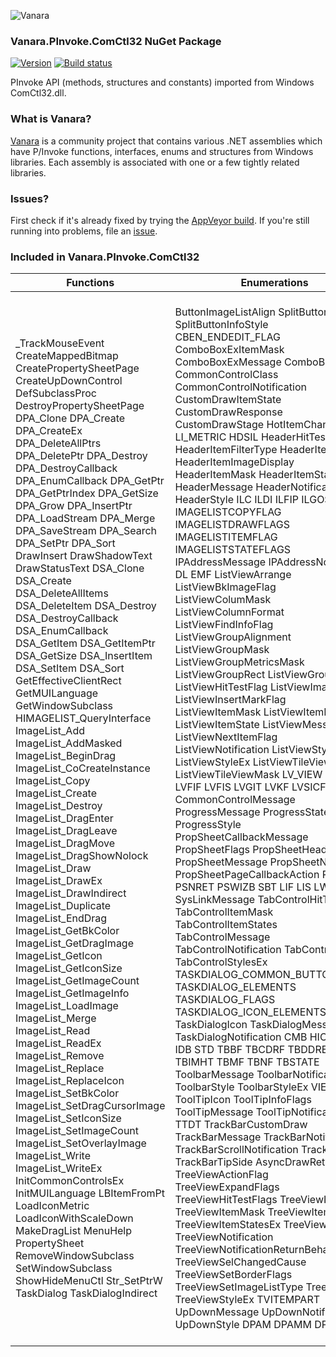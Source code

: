 ﻿![Vanara](https://raw.githubusercontent.com/dahall/Vanara/master/docs/icons/VanaraHeading.png)
### **Vanara.PInvoke.ComCtl32 NuGet Package**
[![Version](https://img.shields.io/nuget/v/Vanara.PInvoke.ComCtl32?label=NuGet&style=flat-square)](https://github.com/dahall/Vanara/releases)
[![Build status](https://img.shields.io/appveyor/build/dahall/vanara?label=AppVeyor%20build&style=flat-square)](https://ci.appveyor.com/project/dahall/vanara)

PInvoke API (methods, structures and constants) imported from Windows ComCtl32.dll.

### **What is Vanara?**

[Vanara](https://github.com/dahall/Vanara) is a community project that contains various .NET assemblies which have P/Invoke functions, interfaces, enums and structures from Windows libraries. Each assembly is associated with one or a few tightly related libraries.

### **Issues?**

First check if it's already fixed by trying the [AppVeyor build](https://ci.appveyor.com/nuget/vanara-prerelease).
If you're still running into problems, file an [issue](https://github.com/dahall/Vanara/issues).

### **Included in Vanara.PInvoke.ComCtl32**

Functions | Enumerations | Structures | Interfaces
--- | --- | --- | ---
_TrackMouseEvent CreateMappedBitmap CreatePropertySheetPage CreateUpDownControl DefSubclassProc DestroyPropertySheetPage DPA_Clone DPA_Create DPA_CreateEx DPA_DeleteAllPtrs DPA_DeletePtr DPA_Destroy DPA_DestroyCallback DPA_EnumCallback DPA_GetPtr DPA_GetPtrIndex DPA_GetSize DPA_Grow DPA_InsertPtr DPA_LoadStream DPA_Merge DPA_SaveStream DPA_Search DPA_SetPtr DPA_Sort DrawInsert DrawShadowText DrawStatusText DSA_Clone DSA_Create DSA_DeleteAllItems DSA_DeleteItem DSA_Destroy DSA_DestroyCallback DSA_EnumCallback DSA_GetItem DSA_GetItemPtr DSA_GetSize DSA_InsertItem DSA_SetItem DSA_Sort GetEffectiveClientRect GetMUILanguage GetWindowSubclass HIMAGELIST_QueryInterface ImageList_Add ImageList_AddMasked ImageList_BeginDrag ImageList_CoCreateInstance ImageList_Copy ImageList_Create ImageList_Destroy ImageList_DragEnter ImageList_DragLeave ImageList_DragMove ImageList_DragShowNolock ImageList_Draw ImageList_DrawEx ImageList_DrawIndirect ImageList_Duplicate ImageList_EndDrag ImageList_GetBkColor ImageList_GetDragImage ImageList_GetIcon ImageList_GetIconSize ImageList_GetImageCount ImageList_GetImageInfo ImageList_LoadImage ImageList_Merge ImageList_Read ImageList_ReadEx ImageList_Remove ImageList_Replace ImageList_ReplaceIcon ImageList_SetBkColor ImageList_SetDragCursorImage ImageList_SetIconSize ImageList_SetImageCount ImageList_SetOverlayImage ImageList_Write ImageList_WriteEx InitCommonControlsEx InitMUILanguage LBItemFromPt LoadIconMetric LoadIconWithScaleDown MakeDragList MenuHelp PropertySheet RemoveWindowSubclass SetWindowSubclass ShowHideMenuCtl Str_SetPtrW TaskDialog TaskDialogIndirect                                                           | ButtonImageListAlign SplitButtonInfoMask SplitButtonInfoStyle CBEN_ENDEDIT_FLAG ComboBoxExItemMask ComboBoxExMessage ComboBoxExStyle CommonControlClass CommonControlNotification CustomDrawItemState CustomDrawResponse CustomDrawStage HotItemChangeFlags LI_METRIC HDSIL HeaderHitTestFlag HeaderItemFilterType HeaderItemFormat HeaderItemImageDisplay HeaderItemMask HeaderItemState HeaderMessage HeaderNotification HeaderStyle ILC ILDI ILFIP ILGOS ILP ILR IMAGELISTCOPYFLAG IMAGELISTDRAWFLAGS IMAGELISTITEMFLAG IMAGELISTSTATEFLAGS IPAddressMessage IPAddressNotification DL EMF ListViewArrange ListViewBkImageFlag ListViewColumMask ListViewColumnFormat ListViewFindInfoFlag ListViewGroupAlignment ListViewGroupMask ListViewGroupMetricsMask ListViewGroupRect ListViewGroupState ListViewHitTestFlag ListViewImageList ListViewInsertMarkFlag ListViewItemMask ListViewItemRect ListViewItemState ListViewMessage ListViewNextItemFlag ListViewNotification ListViewStyle ListViewStyleEx ListViewTileViewFlag ListViewTileViewMask LV_VIEW LVFF LVFIF LVFIS LVGIT LVKF LVSICF CommonControlMessage ProgressMessage ProgressState ProgressStyle PropSheetCallbackMessage PropSheetFlags PropSheetHeaderFlags PropSheetMessage PropSheetNotification PropSheetPageCallbackAction PSBTN PSNRET PSWIZB SBT LIF LIS LWS SysLinkMessage TabControlHitTestFlags TabControlItemMask TabControlItemStates TabControlMessage TabControlNotification TabControlStyles TabControlStylesEx TASKDIALOG_COMMON_BUTTON_FLAGS TASKDIALOG_ELEMENTS TASKDIALOG_FLAGS TASKDIALOG_ICON_ELEMENTS TaskDialogIcon TaskDialogMessage TaskDialogNotification CMB HICF HIST IDB STD TBBF TBCDRF TBDDRET TBIF TBIMHT TBMF TBNF TBSTATE ToolbarMessage ToolbarNotification ToolbarStyle ToolbarStyleEx VIEW ToolTipIcon ToolTipInfoFlags ToolTipMessage ToolTipNotification TTDT TrackBarCustomDraw TrackBarMessage TrackBarNotification TrackBarScrollNotification TrackBarStyle TrackBarTipSide AsyncDrawRetFlags TreeViewActionFlag TreeViewExpandFlags TreeViewHitTestFlags TreeViewInsert TreeViewItemMask TreeViewItemStates TreeViewItemStatesEx TreeViewMessage TreeViewNotification TreeViewNotificationReturnBehavior TreeViewSelChangedCause TreeViewSetBorderFlags TreeViewSetImageListType TreeViewStyle TreeViewStyleEx TVITEMPART UpDownMessage UpDownNotification UpDownStyle DPAM DPAMM DPAS  | BUTTON_IMAGELIST BUTTON_SPLITINFO NMBCDROPDOWN NMBCHOTITEM NMCBEDRAGBEGIN NMCBEENDEDIT NMCOMBOBOXEX COMBOBOXEXITEM COLORSCHEME INITCOMMONCONTROLSEX NMCHAR NMCUSTOMDRAW NMCUSTOMSPLITRECTINFO NMCUSTOMTEXT NMKEY NMMOUSE NMOBJECTNOTIFY NMTOOLTIPSCREATED HDTEXTFILTER HDHITTESTINFO HDITEM HDLAYOUT NMHDDISPINFO NMHDFILTERBTNCLICK NMHEADER IMAGEINFO IMAGELISTSTATS IMAGELISTDRAWPARAMS NMIPADDRESS DRAGLISTINFO LVFINDINFO LVFOOTERINFO LVFOOTERITEM LVGROUPMETRICS LVHITTESTINFO LVINSERTGROUPSORTED LVINSERTMARK LVITEMCOLUMNINFO LVITEMINDEX LVTILEVIEWINFO NMITEMACTIVATE NMLISTVIEW NMLVCACHEHINT NMLVDISPINFO NMLVEMPTYMARKUP NMLVFINDITEM NMLVGETINFOTIP NMLVKEYDOWN NMLVLINK NMLVODSTATECHANGE NMLVSCROLL LVBKIMAGE LVCOLUMN LVGROUP LVITEM LVTILEINFO PBRANGE PROPSHEETHEADER PSHNOTIFY PROPSHEETPAGE LHITTESTINFO LITEM NMLINK NMTCKEYDOWN TCHITTESTINFO TCITEM TCITEMHEADER TASKDIALOG_BUTTON TASKDIALOGCONFIG COLORMAP NMTBCUSTOMDRAW NMTBDISPINFO NMTBDUPACCELERATOR NMTBGETINFOTIP NMTBHOTITEM NMTBRESTORE NMTBSAVE NMTBWRAPACCELERATOR NMTBWRAPHOTITEM NMTOOLBAR TBADDBITMAP TBBUTTON TBBUTTONINFO TBINSERTMARK TBMETRICS TBREPLACEBITMAP TBSAVEPARAMS NMTTDISPINFO TOOLINFO TTGETTITLE TTHITTESTINFO NMTRBTHUMBPOSCHANGING HTREEITEM NMTREEVIEW NMTVASYNCDRAW NMTVCUSTOMDRAW NMTVDISPINFO NMTVDISPINFOEX NMTVGETINFOTIP NMTVITEMCHANGE NMTVKEYDOWN TVGETITEMPARTRECTINFO TVHITTESTINFO TVINSERTSTRUCT TVITEM TVITEMEX TVSORTCB NMUPDOWN UDACCEL DPASTREAMINFO                                            | IImageList IImageList2                                                                                                                                                       

